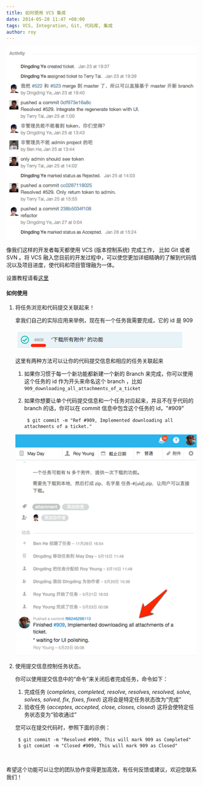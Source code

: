 ```yaml
---
title: 如何使用 VCS 集成
date: 2014-05-28 11:47 +08:00
tags: VCS, Integration, Git, 代码库, 集成
author: roy
---
```


![VCS Integration](/images/integrate-version-control-system-with-pragmat/vcs-integration.png)

像我们这样的开发者每天都使用 VCS (版本控制系统) 完成工作， 比如 Git 或者 SVN 。将 VCS 融入您目前的开发过程中，可以使您更加详细精确的了解到代码情况以及项目进度，使代码和项目管理融为一体。

设置教程请看[这里](/introducing_vcs_integration_with_fengcheco)

#### 如何使用 ####

1. 将任务浏览和代码提交关联起来！

    拿我们自己的实际应用来举例，现在有一个任务我需要完成，它的 id 是 909

    ![Ticket Example](/images/vcs_integration_with_fengcheco/ticket-example.png)

    这里有两种方法可以让你的代码提交信息和相应的任务关联起来

    1. 如果你习惯于每一个新功能都新建一个新的 Branch 来完成，你可以使用这个任务的 id 作为开头来命名这个 branch ，比如 `909_downloading_all_attachments_of_a_ticket`
    2. 如果你想要让单个代码提交信息和一个任务对应起来，并且不在乎代码的 branch 的话，你可以在 commit 信息中包含这个任务的 id，"#909"

            $ git commit -m "Ref #909, Implemented downloading all attachments of a ticket."
    ![audit commit](/images/vcs_integration_with_fengcheco/audit_commit.png)

2. 使用提交信息控制任务状态。

    你可以使用提交信息中的“命令”来关闭后者完成任务，命令如下：

    1. 完成任务 (*completes, completed, resolve, resolves, resolved, solve, solves, solved, fix, fixes, fixed*) 这将会是特定任务状态改为“完成”
    2. 验收任务 (*acceptes, accepted, close, closes, closed*) 这将会使特定任务状态变为“验收通过”

    您可以在提交代码时，参照下面的示例：

        $ git commit -m "Resolved #909, This will mark 909 as Completed"
        $ git comimt -m "Closed #909, This will mark 909 as Closed"

<br/>

希望这个功能可以让您的团队协作变得更加高效，有任何反馈或建议，欢迎您联系我们！
